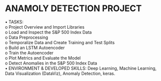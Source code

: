 # ANAMOLY DETECTION PROJECT
• TASKS:        
o Project Overview and Import Libraries         
o Load and Inspect the S&P 500 Index Data               
o Data Preprocessing            
o Temporalize Data and Create Training and Test Splits          
o Build an LSTM Autoencoder             
o Train the Autoencoder         
o Plot Metrics and Evaluate the Model           
o Detect Anomalies in the S&P 500 Index Data            
• ENVIRONMENT & DEVELOPED SKILLS: Deep Learning, Machine Learning, Data Visualization
(DataViz), Anomaly Detection, keras.
